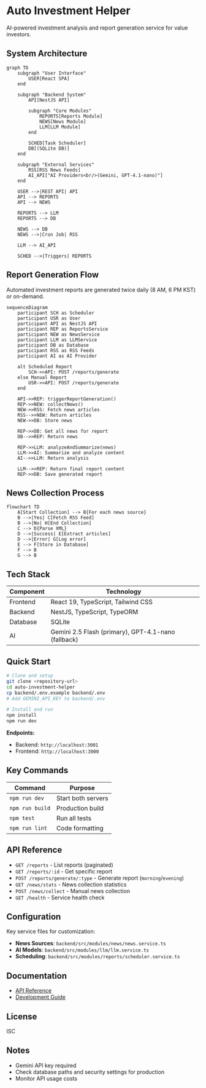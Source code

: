 # Auto Investment Helper

AI-powered investment analysis and report generation service for value investors.

## System Architecture

```mermaid
graph TD
    subgraph "User Interface"
        USER[React SPA]
    end

    subgraph "Backend System"
        API[NestJS API]
        
        subgraph "Core Modules"
            REPORTS[Reports Module]
            NEWS[News Module]
            LLM[LLM Module]
        end

        SCHED[Task Scheduler]
        DB[(SQLite DB)]
    end

    subgraph "External Services"
        RSS[RSS News Feeds]
        AI_API["AI Providers<br/>(Gemini, GPT-4.1-nano)"]
    end

    USER -->|REST API| API
    API --> REPORTS
    API --> NEWS
    
    REPORTS --> LLM
    REPORTS --> DB
    
    NEWS --> DB
    NEWS -->|Cron Job| RSS
    
    LLM --> AI_API
    
    SCHED -->|Triggers| REPORTS
```

## Report Generation Flow

Automated investment reports are generated twice daily (8 AM, 6 PM KST) or on-demand.

```mermaid
sequenceDiagram
    participant SCH as Scheduler
    participant USR as User
    participant API as NestJS API
    participant REP as ReportsService
    participant NEW as NewsService
    participant LLM as LLMService
    participant DB as Database
    participant RSS as RSS Feeds
    participant AI as AI Provider

    alt Scheduled Report
        SCH->>API: POST /reports/generate
    else Manual Report
        USR->>API: POST /reports/generate
    end

    API->>REP: triggerReportGeneration()
    REP->>NEW: collectNews()
    NEW->>RSS: Fetch news articles
    RSS-->>NEW: Return articles
    NEW->>DB: Store news
    
    REP->>DB: Get all news for report
    DB-->>REP: Return news
    
    REP->>LLM: analyzeAndSummarize(news)
    LLM->>AI: Summarize and analyze content
    AI-->>LLM: Return analysis
    
    LLM-->>REP: Return final report content
    REP->>DB: Save generated report
```

## News Collection Process

```mermaid
flowchart TD
    A[Start Collection] --> B{For each news source}
    B -->|Yes| C[Fetch RSS Feed]
    B -->|No| H[End Collection]
    C --> D{Parse XML}
    D -->|Success| E[Extract articles]
    D -->|Error| G[Log error]
    E --> F[Store in Database]
    F --> B
    G --> B
```

## Tech Stack

| Component | Technology |
|-----------|------------|
| Frontend  | React 19, TypeScript, Tailwind CSS |
| Backend   | NestJS, TypeScript, TypeORM |
| Database  | SQLite |
| AI        | Gemini 2.5 Flash (primary), GPT-4.1-nano (fallback) |

## Quick Start

```bash
# Clone and setup
git clone <repository-url>
cd auto-investment-helper
cp backend/.env.example backend/.env
# Add GEMINI_API_KEY to backend/.env

# Install and run
npm install
npm run dev
```

**Endpoints:**
- Backend: `http://localhost:3001`
- Frontend: `http://localhost:3000`

## Key Commands

| Command | Purpose |
|---------|---------|
| `npm run dev` | Start both servers |
| `npm run build` | Production build |
| `npm test` | Run all tests |
| `npm run lint` | Code formatting |

## API Reference

- `GET /reports` - List reports (paginated)
- `GET /reports/:id` - Get specific report  
- `POST /reports/generate/:type` - Generate report (`morning`/`evening`)
- `GET /news/stats` - News collection statistics
- `POST /news/collect` - Manual news collection
- `GET /health` - Service health check

## Configuration

Key service files for customization:

- **News Sources**: `backend/src/modules/news/news.service.ts`
- **AI Models**: `backend/src/modules/llm/llm.service.ts`  
- **Scheduling**: `backend/src/modules/reports/scheduler.service.ts`

## Documentation

- [API Reference](./docs/api-reference.md)
- [Development Guide](./docs/development-guide.md)

## License

ISC

## Notes

- Gemini API key required
- Check database paths and security settings for production
- Monitor API usage costs